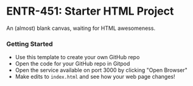# ENTR-451: Starter HTML Project

An (almost) blank canvas, waiting for HTML awesomeness.

### Getting Started

* Use this template to create your own GitHub repo
* Open the code for your GitHub repo in Gitpod
* Open the service available on port 3000 by clicking "Open Browser"
* Make edits to `index.html` and see how your web page changes!
